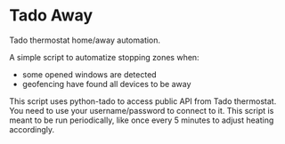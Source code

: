 # Tado Away

Tado thermostat home/away automation.

A simple script to automatize stopping zones when:
- some opened windows are detected
- geofencing have found all devices to be away

This script uses python-tado to access public API from Tado thermostat. You need to use your username/password to connect to it. This script is meant to be run periodically, like once every 5 minutes to adjust heating accordingly.